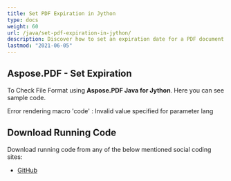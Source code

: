 ```yaml
---
title: Set PDF Expiration in Jython
type: docs
weight: 60
url: /java/set-pdf-expiration-in-jython/
description: Discover how to set an expiration date for a PDF document in Jython, controlling document access and security.
lastmod: "2021-06-05"
---
```


## Aspose.PDF - Set Expiration

To Check File Format using **Aspose.PDF Java for Jython**. Here you can see sample code.

Error rendering macro 'code' : Invalid value specified for parameter lang

## Download Running Code

Download running code from any of the below mentioned social coding sites:

- [GitHub](https://github.com/aspose-pdf/Aspose.PDF-for-Java/releases)
